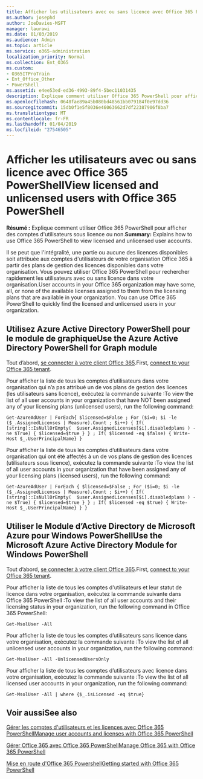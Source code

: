 ```yaml
---
title: Afficher les utilisateurs avec ou sans licence avec Office 365 PowerShell
ms.author: josephd
author: JoeDavies-MSFT
manager: laurawi
ms.date: 01/03/2019
ms.audience: Admin
ms.topic: article
ms.service: o365-administration
localization_priority: Normal
ms.collection: Ent_O365
ms.custom:
- O365ITProTrain
- Ent_Office_Other
- PowerShell
ms.assetid: e4ee53ed-ed36-4993-89f4-5bec11031435
description: Explique comment utiliser Office 365 PowerShell pour afficher des comptes d'utilisateurs sous licence ou non.
ms.openlocfilehash: 0648fae89a45b080bd48561bb079184f0e97dd36
ms.sourcegitcommit: 15db0f1e5f8036e46063662d7df22387906f8ba7
ms.translationtype: MT
ms.contentlocale: fr-FR
ms.lasthandoff: 01/04/2019
ms.locfileid: "27546505"
---
```

# <a name="view-licensed-and-unlicensed-users-with-office-365-powershell"></a><span data-ttu-id="e311e-103">Afficher les utilisateurs avec ou sans licence avec Office 365 PowerShell</span><span class="sxs-lookup"><span data-stu-id="e311e-103">View licensed and unlicensed users with Office 365 PowerShell</span></span>

<span data-ttu-id="e311e-104">**Résumé :** Explique comment utiliser Office 365 PowerShell pour afficher des comptes d'utilisateurs sous licence ou non.</span><span class="sxs-lookup"><span data-stu-id="e311e-104">**Summary:** Explains how to use Office 365 PowerShell to view licensed and unlicensed user accounts.</span></span>
  
<span data-ttu-id="e311e-p101">Il se peut que l'intégralité, une partie ou aucune des licences disponibles soit attribuée aux comptes d'utilisateurs de votre organisation Office 365 à partir des plans de gestion des licences disponibles dans votre organisation. Vous pouvez utiliser Office 365 PowerShell pour rechercher rapidement les utilisateurs avec ou sans licence dans votre organisation.</span><span class="sxs-lookup"><span data-stu-id="e311e-p101">User accounts in your Office 365 organization may have some, all, or none of the available licenses assigned to them from the licensing plans that are available in your organization. You can use Office 365 PowerShell to quickly find the licensed and unlicensed users in your organization.</span></span>


## <a name="use-the-azure-active-directory-powershell-for-graph-module"></a><span data-ttu-id="e311e-107">Utilisez Azure Active Directory PowerShell pour le module de graphique</span><span class="sxs-lookup"><span data-stu-id="e311e-107">Use the Azure Active Directory PowerShell for Graph module</span></span>

<span data-ttu-id="e311e-108">Tout d’abord, [se connecter à votre client Office 365](connect-to-office-365-powershell.md#connect-with-the-azure-active-directory-powershell-for-graph-module).</span><span class="sxs-lookup"><span data-stu-id="e311e-108">First, [connect to your Office 365 tenant](connect-to-office-365-powershell.md#connect-with-the-azure-active-directory-powershell-for-graph-module).</span></span>
 
<span data-ttu-id="e311e-109">Pour afficher la liste de tous les comptes d’utilisateurs dans votre organisation qui n’a pas attribué un de vos plans de gestion des licences (les utilisateurs sans licence), exécutez la commande suivante :</span><span class="sxs-lookup"><span data-stu-id="e311e-109">To view the list of all user accounts in your organization that have NOT been assigned any of your licensing plans (unlicensed users), run the following command:</span></span>
  
```
Get-AzureAdUser | ForEach{ $licensed=$False ; For ($i=0; $i -le ($_.AssignedLicenses | Measure).Count ; $i++) { If( [string]::IsNullOrEmpty(  $user.AssignedLicenses[$i].disabledplans ) -ne $True) { $licensed=$true } } ; If( $licensed -eq $false) { Write-Host $_.UserPrincipalName} }
```

<span data-ttu-id="e311e-110">Pour afficher la liste de tous les comptes d’utilisateurs dans votre organisation qui ont été affectés à un de vos plans de gestion des licences (utilisateurs sous licence), exécutez la commande suivante :</span><span class="sxs-lookup"><span data-stu-id="e311e-110">To view the list of all user accounts in your organization that have been assigned any of your licensing plans (licensed users), run the following command:</span></span>
  
```
Get-AzureAdUser | ForEach { $licensed=$False ; For ($i=0; $i -le ($_.AssignedLicenses | Measure).Count ; $i++) { If( [string]::IsNullOrEmpty(  $user.AssignedLicenses[$i].disabledplans ) -ne $True) { $licensed=$true } } ; If( $licensed -eq $true) { Write-Host $_.UserPrincipalName} } }
```

## <a name="use-the-microsoft-azure-active-directory-module-for-windows-powershell"></a><span data-ttu-id="e311e-111">Utiliser le Module d’Active Directory de Microsoft Azure pour Windows PowerShell</span><span class="sxs-lookup"><span data-stu-id="e311e-111">Use the Microsoft Azure Active Directory Module for Windows PowerShell</span></span>

<span data-ttu-id="e311e-112">Tout d’abord, [se connecter à votre client Office 365](connect-to-office-365-powershell.md#connect-with-the-microsoft-azure-active-directory-module-for-windows-powershell).</span><span class="sxs-lookup"><span data-stu-id="e311e-112">First, [connect to your Office 365 tenant](connect-to-office-365-powershell.md#connect-with-the-microsoft-azure-active-directory-module-for-windows-powershell).</span></span>

<span data-ttu-id="e311e-113">Pour afficher la liste de tous les comptes d'utilisateurs et leur statut de licence dans votre organisation, exécutez la commande suivante dans Office 365 PowerShell :</span><span class="sxs-lookup"><span data-stu-id="e311e-113">To view the list of all user accounts and their licensing status in your organization, run the following command in Office 365 PowerShell:</span></span>
  
```
Get-MsolUser -All
```

<span data-ttu-id="e311e-114">Pour afficher la liste de tous les comptes d’utilisateurs sans licence dans votre organisation, exécutez la commande suivante :</span><span class="sxs-lookup"><span data-stu-id="e311e-114">To view the list of all unlicensed user accounts in your organization, run the following command:</span></span>
  
```
Get-MsolUser -All -UnlicensedUsersOnly
```

<span data-ttu-id="e311e-115">Pour afficher la liste de tous les comptes d’utilisateurs avec licence dans votre organisation, exécutez la commande suivante :</span><span class="sxs-lookup"><span data-stu-id="e311e-115">To view the list of all licensed user accounts in your organization, run the following command:</span></span>
  
```
Get-MsolUser -All | where {$_.isLicensed -eq $true}
```

## <a name="see-also"></a><span data-ttu-id="e311e-116">Voir aussi</span><span class="sxs-lookup"><span data-stu-id="e311e-116">See also</span></span>

[<span data-ttu-id="e311e-117">Gérer les comptes d'utilisateurs et les licences avec Office 365 PowerShell</span><span class="sxs-lookup"><span data-stu-id="e311e-117">Manage user accounts and licenses with Office 365 PowerShell</span></span>](manage-user-accounts-and-licenses-with-office-365-powershell.md)
  
[<span data-ttu-id="e311e-118">Gérer Office 365 avec Office 365 PowerShell</span><span class="sxs-lookup"><span data-stu-id="e311e-118">Manage Office 365 with Office 365 PowerShell</span></span>](manage-office-365-with-office-365-powershell.md)
  
[<span data-ttu-id="e311e-119">Mise en route d'Office 365 Powershell</span><span class="sxs-lookup"><span data-stu-id="e311e-119">Getting started with Office 365 PowerShell</span></span>](getting-started-with-office-365-powershell.md)
